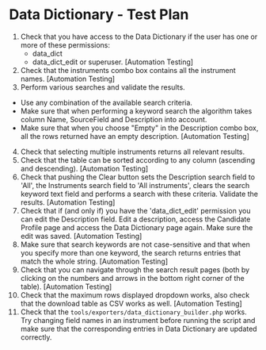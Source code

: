 # Data Dictionary - Test Plan  

1. Check that you have access to the Data Dictionary if the user has one or more of 
these permissions: 
   - data_dict
   - data_dict_edit or superuser.
  [Automation Testing]
2. Check that the instruments combo box contains all the instrument names.
  [Automation Testing]
3. Perform various searches and validate the results. 
 - Use any combination of the available search criteria. 
 - Make sure that when performing a keyword search the algorithm takes column Name, 
 SourceField and Description into account. 
 - Make sure that when you choose "Empty" in the Description combo box, all the rows 
 returned have an empty description.
  [Automation Testing]
4. Check that selecting multiple instruments returns all relevant results.
5. Check that the table can be sorted according to any column (ascending and descending).
  [Automation Testing]
6. Check that pushing the Clear button sets the Description search field to 'All', 
the Instruments search field to 'All instruments', clears the search keyword text 
field and performs a search with these criteria. Validate the results.
  [Automation Testing]
7. Check that if (and only if) you have the 'data_dict_edit' permission you can edit 
the Description field. Edit a description, access the Candidate Profile page and 
access the Data Dictionary page again. Make sure the edit was saved.
  [Automation Testing]
8. Make sure that search keywords are not case-sensitive and that when you specify 
more than one keyword, the search returns entries that match the whole string.
  [Automation Testing] 
9. Check that you can navigate through the search result pages (both by clicking on 
the numbers and arrows in the bottom right corner of the table).
  [Automation Testing]
10. Check that the maximum rows displayed dropdown works, also check that the 
download table as CSV works as well.
  [Automation Testing]
11. Check that the `tools/exporters/data_dictionary_builder.php` works. Try changing 
field names in an instrument before running the script and make sure that the 
corresponding entries in Data Dictionary are updated correctly.
